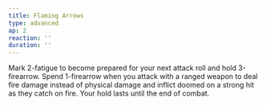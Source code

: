 ```yaml
---
title: Flaming Arrows
type: advanced
ap: 2
reaction: ''
duration: ''
---
```

Mark 2-fatigue to become prepared for your next attack roll and hold 3-firearrow. Spend 1-firearrow when you attack with a ranged weapon to deal fire damage instead of physical damage and inflict doomed on a strong hit as they catch on fire. Your hold lasts until the end of combat.
